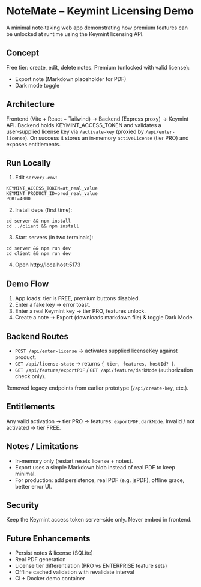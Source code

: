 # NoteMate – Keymint Licensing Demo

A minimal note‑taking web app demonstrating how premium features can be unlocked at runtime using the Keymint licensing API.

## Concept
Free tier: create, edit, delete notes.
Premium (unlocked with valid license):
- Export note (Markdown placeholder for PDF)
- Dark mode toggle

## Architecture
Frontend (Vite + React + Tailwind) → Backend (Express proxy) → Keymint API.
Backend holds KEYMINT_ACCESS_TOKEN and validates a user‑supplied license key via `/activate-key` (proxied by `/api/enter-license`). On success it stores an in‑memory `activeLicense` (tier PRO) and exposes entitlements.

## Run Locally
1. Edit `server/.env`:
```
KEYMINT_ACCESS_TOKEN=at_real_value
KEYMINT_PRODUCT_ID=prod_real_value
PORT=4000
```
2. Install deps (first time):
```
cd server && npm install
cd ../client && npm install
```
3. Start servers (in two terminals):
```
cd server && npm run dev
cd client && npm run dev
```
4. Open http://localhost:5173

## Demo Flow
1. App loads: tier is FREE, premium buttons disabled.
2. Enter a fake key → error toast.
3. Enter a real Keymint key → tier PRO, features unlock.
4. Create a note → Export (downloads markdown file) & toggle Dark Mode.

## Backend Routes
- `POST /api/enter-license` → activates supplied licenseKey against product.
- `GET /api/license-state` → returns `{ tier, features, hostId? }`.
- `GET /api/feature/exportPDF` / `GET /api/feature/darkMode` (authorization check only).

Removed legacy endpoints from earlier prototype (`/api/create-key`, etc.).

## Entitlements
Any valid activation -> tier PRO -> features: `exportPDF`, `darkMode`.
Invalid / not activated -> tier FREE.

## Notes / Limitations
- In‑memory only (restart resets license + notes).
- Export uses a simple Markdown blob instead of real PDF to keep minimal.
- For production: add persistence, real PDF (e.g. jsPDF), offline grace, better error UI.

## Security
Keep the Keymint access token server‑side only. Never embed in frontend.

## Future Enhancements
- Persist notes & license (SQLite)
- Real PDF generation
- License tier differentiation (PRO vs ENTERPRISE feature sets)
- Offline cached validation with revalidate interval
- CI + Docker demo container
